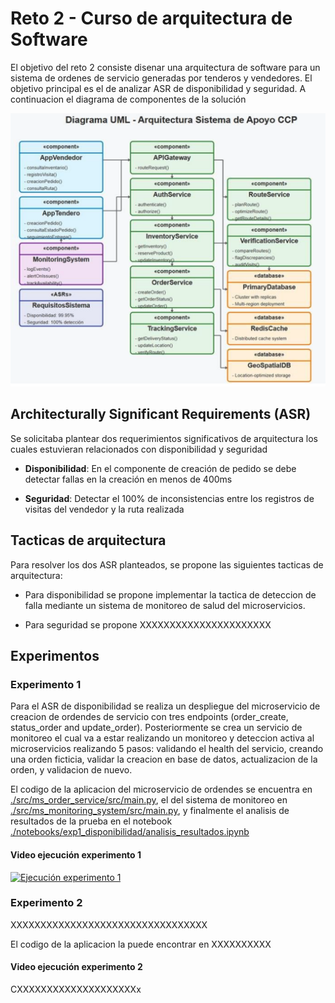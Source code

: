# Reto 2 - Curso de arquitectura de Software
El objetivo del reto 2 consiste disenar una arquitectura de software para un sistema de ordenes de servicio generadas por tenderos y vendedores. El objetivo principal es el de analizar ASR de disponibilidad y seguridad. A continuacion el diagrama de componentes de la solución

![Diagrama de componentes](img/DiagramaComponentes.png)

## Architecturally Significant Requirements (ASR)

Se solicitaba plantear dos requerimientos significativos de arquitectura los cuales estuvieran relacionados con disponibilidad y seguridad

- **Disponibilidad**: En el componente de creación de pedido se debe detectar fallas en la creación en menos de 400ms

- **Seguridad**: Detectar el 100% de inconsistencias entre los registros de visitas del vendedor y la ruta realizada

## Tacticas de arquitectura 
Para resolver los dos ASR planteados, se propone las siguientes tacticas de arquitectura:

- Para disponibilidad se propone implementar la tactica de deteccion de falla mediante un sistema de monitoreo de salud del microservicios.

- Para seguridad se propone XXXXXXXXXXXXXXXXXXXXXX

## Experimentos
### Experimento 1

Para el ASR de disponibilidad se realiza un despliegue del microservicio de creacion de ordendes de servicio con tres endpoints (order_create, status_order and update_order). Posteriormente se crea un servicio de monitoreo el cual va a estar realizando un monitoreo y deteccion activa al microservicios realizando 5 pasos: validando el health del servicio, creando una orden ficticia, validar la creacion en base de datos, actualizacion de la orden, y validacion de nuevo. 

El codigo de la aplicacion del microservicio de ordendes se encuentra en [./src/ms_order_service/src/main.py](./src/ms_order_service/src/main.py), el del sistema de monitoreo en [./src/ms_monitoring_system/src/main.py](./src/ms_monitoring_system/src/main.py), y finalmente el analisis de resultados de la prueba en el notebook [./notebooks/exp1_disponibilidad/analisis_resultados.ipynb](./notebooks/exp1_disponibilidad/analisis_resultados.ipynb)

#### Video ejecución experimento 1

[![Ejecución experimento 1](https://img.youtube.com/vi/8oegy1n7s-Q/maxresdefault.jpg)](https://www.youtube.com/watch?v=8oegy1n7s-Q "Ejecución experimento 1")


### Experimento 2

XXXXXXXXXXXXXXXXXXXXXXXXXXXXXXXXX

El codigo de la aplicacion la puede encontrar en XXXXXXXXXX

#### Video ejecución experimento 2

CXXXXXXXXXXXXXXXXXXXXx